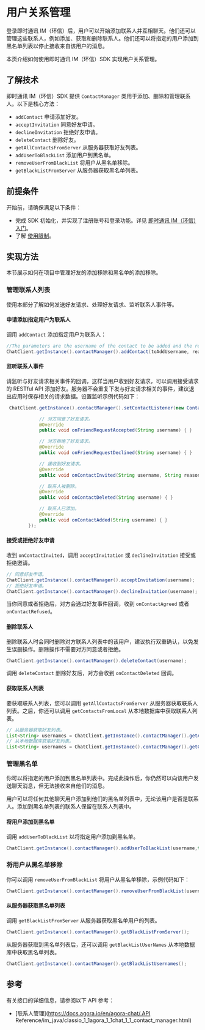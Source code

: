 # 用户关系管理

登录即时通讯 IM（环信）后，用户可以开始添加联系人并互相聊天。他们还可以管理这些联系人，例如添加、获取和删除联系人。他们还可以将指定的用户添加到黑名单列表以停止接收来自该用户的消息。

本页介绍如何使用即时通讯 IM（环信）SDK 实现用户关系管理。

## 了解技术

即时通讯 IM（环信）SDK 提供 `ContactManager` 类用于添加、删除和管理联系人。以下是核心方法：

- `addContact` 申请添加好友。
- `acceptInvitation` 同意好友申请。
- `declineInvitation` 拒绝好友申请。
- `deleteContact` 删除好友。
- `getAllContactsFromServer` 从服务器获取好友列表。
- `addUserToBlackList` 添加用户到黑名单。
- `removeUserFromBlackList` 将用户从黑名单移除。
- `getBlackListFromServer` 从服务器获取黑名单列表。

## 前提条件

开始前，请确保满足以下条件：

- 完成 SDK 初始化，并实现了注册账号和登录功能。详见 [即时通讯 IM（环信）入门](https://docs.agora.io/en/agora-chat/agora_chat_get_started_android?platform=Android)。
- 了解 [使用限制](https://docs.agora.io/en/agora-chat/agora_chat_limitation?platform=Android)。

## 实现方法

本节展示如何在项目中管理好友的添加移除和黑名单的添加移除。

### 管理联系人列表

使用本部分了解如何发送好友请求、处理好友请求、监听联系人事件等。

#### 申请添加指定用户为联系人

调用 `addContact` 添加指定用户为联系人：

```java
//The parameters are the username of the contact to be added and the reason for adding
ChatClient.getInstance().contactManager().addContact(toAddUsername, reason);
```

#### 监听联系人事件

请监听与好友请求相关事件的回调，这样当用户收到好友请求，可以调用接受请求的 RESTful API 添加好友。服务器不会重复下发与好友请求相关的事件，建议退出应用时保存相关的请求数据。设置监听示例代码如下：

```java
 ChatClient.getInstance().contactManager().setContactListener(new ContactListener() {

            // 对方同意了好友请求。
            @Override
            public void onFriendRequestAccepted(String username) { }

            // 对方拒绝了好友请求。
            @Override
            public void onFriendRequestDeclined(String username) { }

            // 接收到好友请求。
            @Override
            public void onContactInvited(String username, String reason) { }

            // 联系人被删除。
            @Override
            public void onContactDeleted(String username) { }

            // 联系人已添加。
            @Override
            public void onContactAdded(String username) { }
        });
```

#### 接受或拒绝好友申请

收到 `onContactInvited`，调用 `acceptInvitation` 或 `declineInvitation` 接受或拒绝邀请。

```java
// 同意好友申请。
ChatClient.getInstance().contactManager().acceptInvitation(username);
// 拒绝好友申请。
ChatClient.getInstance().contactManager().declineInvitation(username);
```

当你同意或者拒绝后，对方会通过好友事件回调，收到 `onContactAgreed` 或者 `onContactRefused`。

#### 删除联系人

删除联系人时会同时删除对方联系人列表中的该用户，建议执行双重确认，以免发生误删操作。删除操作不需要对方同意或者拒绝。

```java
ChatClient.getInstance().contactManager().deleteContact(username);
```

调用 `deleteContact` 删除好友后，对方会收到 `onContactDeleted` 回调。

#### 获取联系人列表

要获取联系人列表，您可以调用 `getAllContactsFromServer` 从服务器获取联系人列表。之后，你还可以调用 `getContactsFromLocal` 从本地数据库中获取联系人列表。

```java
// 从服务器获取好友列表。
List<String> usernames = ChatClient.getInstance().contactManager().getAllContactsFromServer();
// 从本地数据库获取好友列表。
List<String> usernames = ChatClient.getInstance().contactManager().getContactsFromLocal
```

### 管理黑名单

你可以将指定的用户添加到黑名单列表中。完成此操作后，你仍然可以向该用户发送聊天消息，但无法接收来自他们的消息。

用户可以将任何其他聊天用户添加到他们的黑名单列表中，无论该用户是否是联系人。添加到黑名单列表的联系人保留在联系人列表中。

#### 将用户添加到黑名单

调用 `addUserToBlackList` 以将指定用户添加到黑名单。

```java
ChatClient.getInstance().contactManager().addUserToBlackList(username,true);
```

### 将用户从黑名单移除

你可以调用 `removeUserFromBlackList` 将用户从黑名单移除，示例代码如下：

```java
ChatClient.getInstance().contactManager().removeUserFromBlackList(username);
```

#### 从服务器获取黑名单列表

调用 `getBlackListFromServer` 从服务器获取黑名单用户的列表。

```java
ChatClient.getInstance().contactManager().getBlackListFromServer();
```

从服务器获取到黑名单列表后，还可以调用 `getBlackListUserNames` 从本地数据库中获取黑名单列表。

```java
ChatClient.getInstance().contactManager().getBlackListUsernames();
```

## 参考

有关接口的详细信息，请参阅以下 API 参考：

- [联系人管理](https://docs.agora.io/en/agora-chat/.API Reference/im_java/classio_1_1agora_1_1chat_1_1_contact_manager.html)